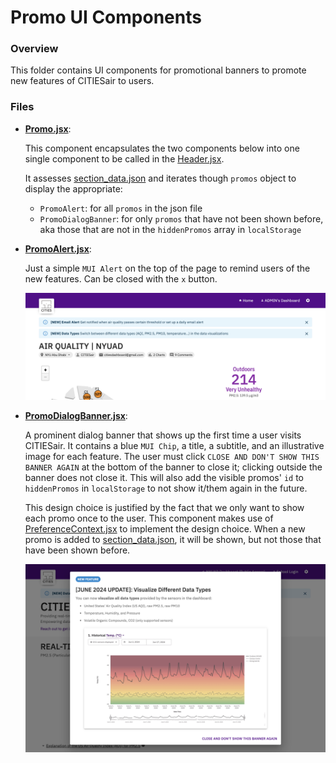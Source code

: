 # Promo UI Components

### Overview

This folder contains UI components for promotional banners to promote new features of CITIESair to users.

### Files

- [**Promo.jsx**](./Promo.jsx): 

  This component encapsulates the two components below into one single component to be called in the [Header.jsx](/src/Components/Header/Header.jsx).

  It assesses [section_data.json](/src/section_data.json) and iterates though `promos` object to display the appropriate:
    - `PromoAlert`: for all `promos` in the json file
    - `PromoDialogBanner`: for only `promos` that have not been shown before, aka those that are not in the `hiddenPromos` array in `localStorage`

- [**PromoAlert.jsx**](./PromoAlert.jsx): 

  Just a simple `MUI Alert` on the top of the page to remind users of the new features. Can be closed with the `x` button.

  ![promo-alert](/documentation/promo-alert.png)

- [**PromoDialogBanner.jsx**](./PromoDialogBanner.jsx): 

  A prominent dialog banner that shows up the first time a user visits CITIESair. It contains a blue `MUI Chip`, a title, a subtitle, and an illustrative image for each feature. The user must click `CLOSE AND DON'T SHOW THIS BANNER AGAIN` at the bottom of the banner to close it; clicking outside the banner does not close it. This will also add the visible promos' `id` to `hiddenPromos` in `localStorage` to not show it/them again in the future.
  
  This design choice is justified by the fact that we only want to show each promo once to the user. This component makes use of [PreferenceContext.jsx](/src/ContextProviders/PreferenceContext.jsx) to implement the design choice. When a new promo is added to [section_data.json](/src/section_data.json), it will be shown, but not those that have been shown before.

  ![promo-dialog-banner](/documentation/promo-dialog-banner.png)
